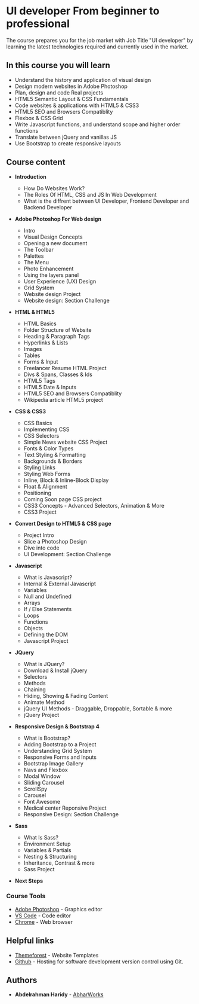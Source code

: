 # UI developer From beginner to professional

The course prepares you for the job market with Job Title "UI developer" by learning the latest technologies required and currently used in the market.

## In this course you will learn

* Understand the history and application of visual design
* Design modern websites in Adobe Photoshop
* Plan, design and code Real projects
* HTML5 Semantic Layout & CSS Fundamentals
* Code websites & applications with HTML5 & CSS3
* HTML5 SEO and Browsers Compatiblity
* Flexbox & CSS Grid
* Write Javascript functions, and understand scope and higher order functions
* Translate between jQuery and vanillas JS
* Use Bootstrap to create responsive layouts

## Course content

* **Introduction**
    * How Do Websites Work?
    * The Roles Of HTML, CSS and JS In Web Development
    * What is the diffrent between UI Developer, Frontend Developer and Backend Developer

* **Adobe Photoshop For Web design**
    * Intro
    * Visual Design Concepts
    * Opening a new document
    * The Toolbar
    * Palettes
    * The Menu
    * Photo Enhancement
    * Using the layers panel
    * User Experience (UX) Design
    * Grid System
    * Website design Project
    * Website design: Section Challenge

* **HTML & HTML5**
    * HTML Basics
    * Folder Structure of Website
    * Heading & Paragraph Tags
    * Hyperlinks & Lists
    * Images
    * Tables
    * Forms & Input
    * Freelancer Resume HTML Project
    * Divs & Spans, Classes & Ids
    * HTML5 Tags
    * HTML5 Date & Inputs
    * HTML5 SEO and Browsers Compatiblity
    * Wikipedia article HTML5 project

* **CSS & CSS3**
    * CSS Basics
    * Implementing CSS
    * CSS Selectors
    * Simple News website CSS Project
    * Fonts & Color Types
    * Text Styling & Formatting
    * Backgrounds & Borders
    * Styling Links
    * Styling Web Forms
    * Inline, Block & Inline-Block Display
    * Float & Alignment
    * Positioning
    * Coming Soon page CSS project
    * CSS3 Concepts - Advanced Selectors, Animation & More
    * CSS3 Project

* **Convert Design to HTML5 & CSS page**
    * Project Intro
    * Slice a Photoshop Design
    * Dive into code
    * UI Development: Section Challenge

* **Javascript**
    * What is Javascript?
    * Internal & External Javascript
    * Variables
    * Null and Undefined
    * Arrays
    * If / Else Statements
    * Loops
    * Functions
    * Objects
    * Defining the DOM
    * Javascript Project

* **JQuery**
    * What is JQuery?
    * Download & Install jQuery
    * Selectors
    * Methods
    * Chaining
    * Hiding, Showing & Fading Content
    * Animate Method
    * jQuery UI Methods - Draggable, Droppable, Sortable & more
    * jQuery Project
    
* **Responsive Design & Bootstrap 4**
    * What is Bootstrap?
    * Adding Bootstrap to a Project
    * Understanding Grid System
    * Responsive Forms and Inputs
    * Bootstrap Image Gallery
    * Navs and Flexbox
    * Modal Window
    * Sliding Carousel
    * ScrollSpy
    * Carousel
    * Font Awesome
    * Medical center Reponsive Project
    * Responsive Design: Section Challenge

* **Sass**
    * What Is Sass?
    * Environment Setup
    * Variables & Partials
    * Nesting & Structuring
    * Inheritance, Contrast & more
    * Sass Project

* **Next Steps**
    

### Course Tools

* [Adobe Photoshop](https://www.adobe.com/mena_en/products/photoshop.html) - Graphics editor
* [VS Code](https://code.visualstudio.com/) - Code editor
* [Chrome](https://www.google.com/chrome/) - Web browser

## Helpful links

* [Themeforest](https://themeforest.net/) - Website Templates
* [Github](https://github.com/) - Hosting for software development version control using Git.


## Authors

* **Abdelrahman Haridy** - [AbharWorks](http://abharworks.com/)
